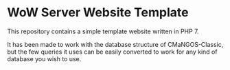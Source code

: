 # WoW Server Website Template
This repository contains a simple template website written in PHP 7.

It has been made to work with the database structure of CMaNGOS-Classic,
but the few queries it uses can be easily converted to work for any kind
of database you wish to use.
